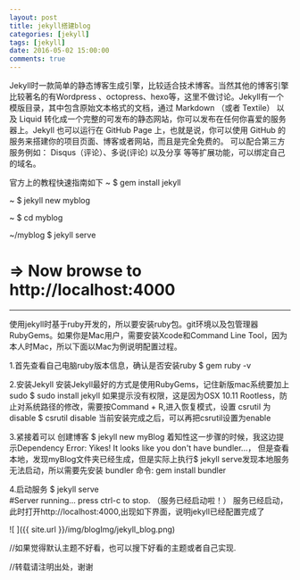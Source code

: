 ```yaml
---
layout: post
title: jekyll搭建blog
categories: [jekyll]
tags: [jekyll]
date: 2016-05-02 15:00:00
comments: true
---
```


Jekyll时一款简单的静态博客生成引擎，比较适合技术博客。当然其他的博客引擎比较著名的有Wordpress 、octopress、hexo等，这里不做讨论。Jekyll有一个模版目录，其中包含原始文本格式的文档，通过 Markdown （或者 Textile） 以及 Liquid 转化成一个完整的可发布的静态网站，你可以发布在任何你喜爱的服务器上。Jekyll 也可以运行在 GitHub Page 上，也就是说，你可以使用 GitHub 的服务来搭建你的项目页面、博客或者网站，而且是完全免费的。
可以配合第三方服务例如： Disqus（评论）、多说(评论) 以及分享 等等扩展功能，可以绑定自己的域名。


官方上的教程快速指南如下
~ $ gem install jekyll

~ $ jekyll new myblog

~ $ cd myblog

~/myblog $ jekyll serve

# => Now browse to http://localhost:4000
 
-------------
使用jekyll时基于ruby开发的，所以要安装ruby包。git环境以及包管理器RubyGems。如果你是Mac用户，需要安装Xcode和Command Line Tool，因为本人时Mac，所以下面以Mac为例说明配置过程。
 
1.首先查看自己电脑ruby版本信息，确认是否安装ruby
$ gem ruby -v
 
2.安装Jekyll
安装Jekyll最好的方式是使用RubyGems，记住新版mac系统要加上sudo
$ sudo install jekyll
如果提示没有权限，这是因为OSX 10.11 Rootless，防止对系统路径的修改，需要按Command + R,进入恢复模式，设置 csrutil 为disable
$ csrutil disable
当前安装完成之后，可以再把csrutil设置为enable
 
3.紧接着可以 创建博客
$ jekyll new myBlog
着知性这一步骤的时候，我这边提示Dependency Error: Yikes! It looks like you don't have bundler...， 但是查看本地，发现myBlog文件夹已经生成，但是实际上执行$ jekyll serve发现本地服务无法启动，所以需要先安装 bundler   命令: gem install bundler
 
4.启动服务
$ jekyll serve  
#Server running... press ctrl-c to stop. （服务已经启动啦！）
服务已经启动，此时打开http://localhost:4000,出现如下界面，说明jekyll已经配置完成了

![ ]({{ site.url }}/img/blogImg/jekyll_blog.png)   


//如果觉得默认主题不好看，也可以搜下好看的主题或者自己实现.

//转载请注明出处，谢谢


